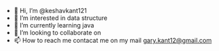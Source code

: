 - 👋 Hi, I’m @keshavkant121
- 👀 I’m interested in data structure 
- 🌱 I’m currently learning java
- 💞️ I’m looking to collaborate on 
- 📫 How to reach me contacat me on my mail gary.kant12@gmail.com

<!---
keshavkant121/keshavkant121 is a ✨ special ✨ repository because its `README.md` (this file) appears on your GitHub profile.
You can click the Preview link to take a look at your changes.
--->
